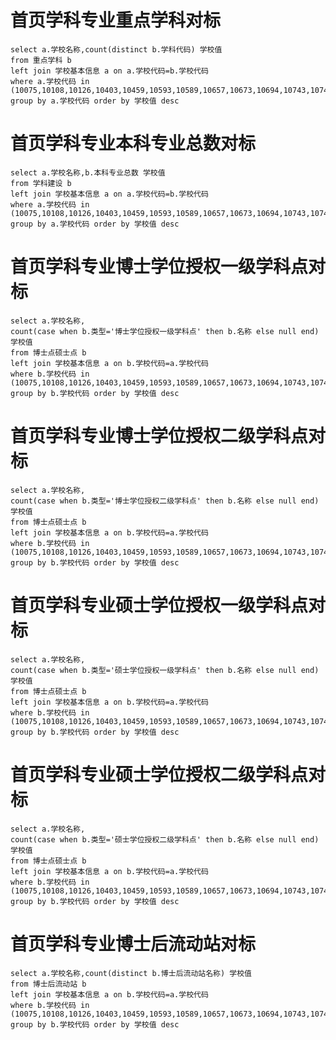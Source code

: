 首页学科专业重点学科对标
===
    select a.学校名称,count(distinct b.学科代码) 学校值
    from 重点学科 b
    left join 学校基本信息 a on a.学校代码=b.学校代码
    where a.学校代码 in (10075,10108,10126,10403,10459,10593,10589,10657,10673,10694,10743,10749,10755,10759)
    group by a.学校代码 order by 学校值 desc

首页学科专业本科专业总数对标
===
    select a.学校名称,b.本科专业总数 学校值
    from 学科建设 b
    left join 学校基本信息 a on a.学校代码=b.学校代码
    where a.学校代码 in (10075,10108,10126,10403,10459,10593,10589,10657,10673,10694,10743,10749,10755,10759)
    group by a.学校代码 order by 学校值 desc

首页学科专业博士学位授权一级学科点对标
===
    select a.学校名称,
    count(case when b.类型='博士学位授权一级学科点' then b.名称 else null end) 学校值
    from 博士点硕士点 b
    left join 学校基本信息 a on b.学校代码=a.学校代码
    where b.学校代码 in (10075,10108,10126,10403,10459,10593,10589,10657,10673,10694,10743,10749,10755,10759) 
    group by b.学校代码 order by 学校值 desc

首页学科专业博士学位授权二级学科点对标
===
    select a.学校名称,
    count(case when b.类型='博士学位授权二级学科点' then b.名称 else null end) 学校值
    from 博士点硕士点 b
    left join 学校基本信息 a on b.学校代码=a.学校代码
    where b.学校代码 in (10075,10108,10126,10403,10459,10593,10589,10657,10673,10694,10743,10749,10755,10759) 
    group by b.学校代码 order by 学校值 desc

首页学科专业硕士学位授权一级学科点对标
===
    select a.学校名称,
    count(case when b.类型='硕士学位授权一级学科点' then b.名称 else null end) 学校值
    from 博士点硕士点 b
    left join 学校基本信息 a on b.学校代码=a.学校代码
    where b.学校代码 in (10075,10108,10126,10403,10459,10593,10589,10657,10673,10694,10743,10749,10755,10759) 
    group by b.学校代码 order by 学校值 desc

首页学科专业硕士学位授权二级学科点对标
===
    select a.学校名称,
    count(case when b.类型='硕士学位授权二级学科点' then b.名称 else null end) 学校值
    from 博士点硕士点 b
    left join 学校基本信息 a on b.学校代码=a.学校代码
    where b.学校代码 in (10075,10108,10126,10403,10459,10593,10589,10657,10673,10694,10743,10749,10755,10759) 
    group by b.学校代码 order by 学校值 desc

首页学科专业博士后流动站对标
===
    select a.学校名称,count(distinct b.博士后流动站名称) 学校值
    from 博士后流动站 b
    left join 学校基本信息 a on b.学校代码=a.学校代码
    where b.学校代码 in (10075,10108,10126,10403,10459,10593,10589,10657,10673,10694,10743,10749,10755,10759) 
    group by b.学校代码 order by 学校值 desc